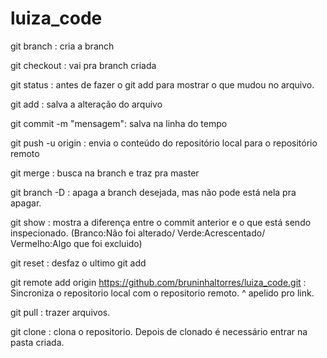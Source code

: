 # luiza_code

git branch <nomedabranch> : cria a branch 
  
git checkout <nomedabranch>  : vai pra branch criada
  
git status : antes de fazer o git add para mostrar o que mudou no arquivo.

git add <NomeDoArquivoAltera>: salva a alteração do arquivo
  
git commit -m "mensagem": salva na linha do tempo

git push -u origin <nomedabranch> : envia o conteúdo do repositório local para o repositório remoto
  
git merge  : busca na branch e traz pra master

git branch -D <nomedabranch> : apaga a branch desejada, mas não pode está nela pra apagar.
  
git show  <codigodocommit> :  mostra a diferença entre o commit anterior e o que está sendo inspecionado. (Branco:Não foi alterado/ Verde:Acrescentado/ Vermelho:Algo que foi excluido)
  
git reset  : desfaz o ultimo git add

git remote add origin https://github.com/bruninhaltorres/luiza_code.git : Sincroniza o repositorio local com o repositorio remoto.
                 ^ apelido pro link.
              
git pull   : trazer arquivos.

git clone <linkdorepositorio> : clona o repositorio. Depois de clonado é necessário entrar na pasta criada.

